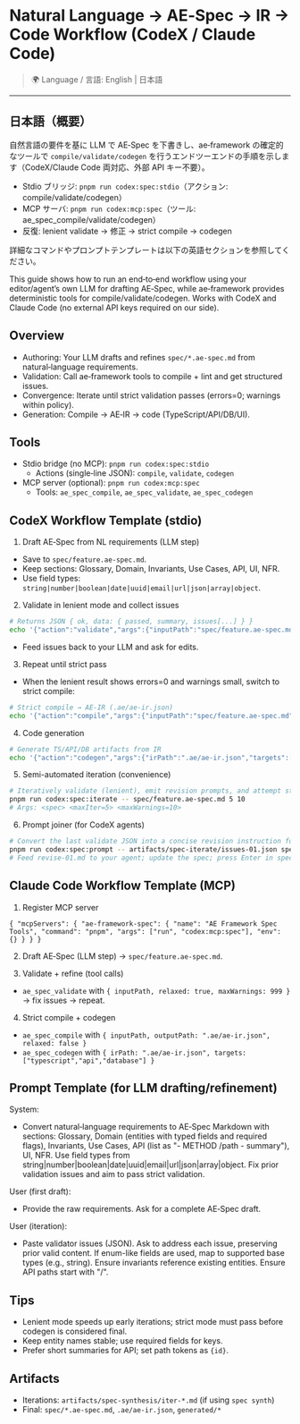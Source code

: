 # Natural Language → AE‑Spec → IR → Code Workflow (CodeX / Claude Code)

> 🌍 Language / 言語: English | 日本語

---

## 日本語（概要）

自然言語の要件を基に LLM で AE‑Spec を下書きし、ae‑framework の確定的なツールで `compile/validate/codegen` を行うエンドツーエンドの手順を示します（CodeX/Claude Code 両対応、外部 API キー不要）。

- Stdio ブリッジ: `pnpm run codex:spec:stdio`（アクション: compile/validate/codegen）
- MCP サーバ: `pnpm run codex:mcp:spec`（ツール: ae_spec_compile/validate/codegen）
- 反復: lenient validate → 修正 → strict compile → codegen

詳細なコマンドやプロンプトテンプレートは以下の英語セクションを参照してください。

This guide shows how to run an end‑to‑end workflow using your editor/agent’s own LLM for drafting AE‑Spec, while ae‑framework provides deterministic tools for compile/validate/codegen. Works with CodeX and Claude Code (no external API keys required on our side).

## Overview

- Authoring: Your LLM drafts and refines `spec/*.ae-spec.md` from natural‑language requirements.
- Validation: Call ae‑framework tools to compile + lint and get structured issues.
- Convergence: Iterate until strict validation passes (errors=0; warnings within policy).
- Generation: Compile → AE‑IR → code (TypeScript/API/DB/UI).

## Tools

- Stdio bridge (no MCP): `pnpm run codex:spec:stdio`
  - Actions (single‑line JSON): `compile`, `validate`, `codegen`
- MCP server (optional): `pnpm run codex:mcp:spec`
  - Tools: `ae_spec_compile`, `ae_spec_validate`, `ae_spec_codegen`

## CodeX Workflow Template (stdio)

1) Draft AE‑Spec from NL requirements (LLM step)
- Save to `spec/feature.ae-spec.md`.
- Keep sections: Glossary, Domain, Invariants, Use Cases, API, UI, NFR.
- Use field types: `string|number|boolean|date|uuid|email|url|json|array|object`.

2) Validate in lenient mode and collect issues
```bash
# Returns JSON { ok, data: { passed, summary, issues[...] } }
echo '{"action":"validate","args":{"inputPath":"spec/feature.ae-spec.md","relaxed":true,"maxWarnings":999}}' | pnpm run codex:spec:stdio
```
- Feed issues back to your LLM and ask for edits.

3) Repeat until strict pass
- When the lenient result shows errors=0 and warnings small, switch to strict compile:
```bash
# Strict compile → AE‑IR (.ae/ae-ir.json)
echo '{"action":"compile","args":{"inputPath":"spec/feature.ae-spec.md","outputPath":".ae/ae-ir.json","relaxed":false}}' | pnpm run codex:spec:stdio
```

4) Code generation
```bash
# Generate TS/API/DB artifacts from IR
echo '{"action":"codegen","args":{"irPath":".ae/ae-ir.json","targets":["typescript","api","database"]}}' | pnpm run codex:spec:stdio
```

5) Semi-automated iteration (convenience)
```bash
# Iteratively validate (lenient), emit revision prompts, and attempt strict compile+codegen
pnpm run codex:spec:iterate -- spec/feature.ae-spec.md 5 10
# Args: <spec> <maxIter=5> <maxWarnings=10>
```

6) Prompt joiner (for CodeX agents)
```bash
# Convert the last validate JSON into a concise revision instruction for your LLM
pnpm run codex:spec:prompt -- artifacts/spec-iterate/issues-01.json spec/feature.ae-spec.md > artifacts/spec-iterate/revise-01.md
# Feed revise-01.md to your agent; update the spec; press Enter in spec-iterate loop.
```

## Claude Code Workflow Template (MCP)

1) Register MCP server
```jsonc
{ "mcpServers": { "ae-framework-spec": { "name": "AE Framework Spec Tools", "command": "pnpm", "args": ["run", "codex:mcp:spec"], "env": {} } } }
```

2) Draft AE‑Spec (LLM step) → `spec/feature.ae-spec.md`.

3) Validate + refine (tool calls)
- `ae_spec_validate` with `{ inputPath, relaxed: true, maxWarnings: 999 }` → fix issues → repeat.

4) Strict compile + codegen
- `ae_spec_compile` with `{ inputPath, outputPath: ".ae/ae-ir.json", relaxed: false }`
- `ae_spec_codegen` with `{ irPath: ".ae/ae-ir.json", targets: ["typescript","api","database"] }`

## Prompt Template (for LLM drafting/refinement)

System:
- Convert natural‑language requirements to AE‑Spec Markdown with sections: Glossary, Domain (entities with typed fields and required flags), Invariants, Use Cases, API (list as "- METHOD /path - summary"), UI, NFR. Use field types from string|number|boolean|date|uuid|email|url|json|array|object. Fix prior validation issues and aim to pass strict validation.

User (first draft):
- Provide the raw requirements. Ask for a complete AE‑Spec draft.

User (iteration):
- Paste validator issues (JSON). Ask to address each issue, preserving prior valid content. If enum-like fields are used, map to supported base types (e.g., string). Ensure invariants reference existing entities. Ensure API paths start with "/".

## Tips

- Lenient mode speeds up early iterations; strict mode must pass before codegen is considered final.
- Keep entity names stable; use required fields for keys.
- Prefer short summaries for API; set path tokens as `{id}`.

## Artifacts
- Iterations: `artifacts/spec-synthesis/iter-*.md` (if using `spec synth`)
- Final: `spec/*.ae-spec.md`, `.ae/ae-ir.json`, `generated/*`
